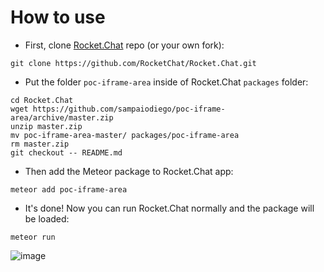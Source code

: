 How to use
===

- First, clone [Rocket.Chat](https://github.com/RocketChat/Rocket.Chat) repo (or your own fork):
```
git clone https://github.com/RocketChat/Rocket.Chat.git
```
- Put the folder `poc-iframe-area` inside of Rocket.Chat `packages` folder:
```
cd Rocket.Chat
wget https://github.com/sampaiodiego/poc-iframe-area/archive/master.zip
unzip master.zip
mv poc-iframe-area-master/ packages/poc-iframe-area
rm master.zip
git checkout -- README.md
```
- Then add the Meteor package to Rocket.Chat app:
```
meteor add poc-iframe-area
```
- It's done! Now you can run Rocket.Chat normally and the package will be loaded:
```
meteor run
```

![image](https://cloud.githubusercontent.com/assets/8591547/16338393/c5250380-39f2-11e6-97e6-b9cf6808241a.png)
